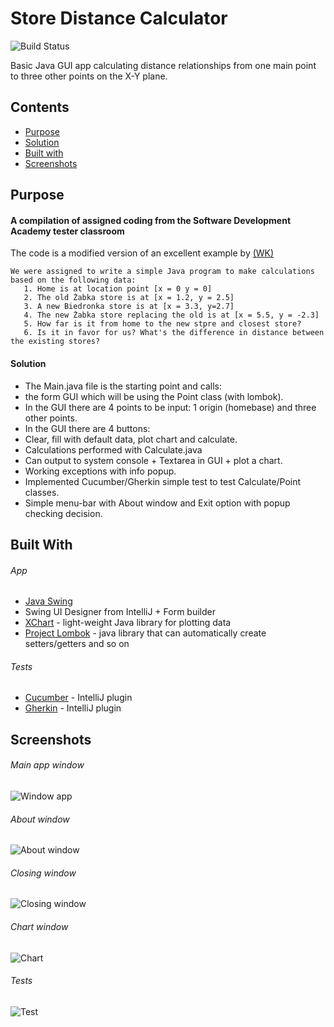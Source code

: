 # Store Distance Calculator

![Build Status](https://travis-ci.org/joemccann/dillinger.svg?branch=master)

Basic Java GUI app calculating distance relationships from one main point to three other points on the X-Y plane. 

## Contents
* [Purpose](#what-am-i-for)
* [Solution](#solution)
* [Built with](#built-with)
* [Screenshots](#screenshots)

## Purpose
#### A compilation of assigned coding from the Software Development Academy tester classroom  
The code is a modified version of an excellent example by [(WK)](https://git.kobiela.click/wiktor.kobiela/Java3Exercise)
``` 
We were assigned to write a simple Java program to make calculations based on the following data:
   1. Home is at location point [x = 0 y = 0]
   2. The old Żabka store is at [x = 1.2, y = 2.5]
   3. A new Biedronka store is at [x = 3.3, y=2.7]
   4. The new Żabka store replacing the old is at [x = 5.5, y = -2.3] 
   5. How far is it from home to the new stpre and closest store?
   6. Is it in favor for us? What's the difference in distance between the existing stores?
 ```
 
#### Solution  
  - The Main.java file is the starting point and calls:
  - the form GUI which will be using the Point class (with lombok).
  - In the GUI there are 4 points to be input: 1 origin (homebase) and three other points.
  - In the GUI there are 4 buttons: 
  - Clear, fill with default data, plot chart and calculate.
  - Calculations performed with Calculate.java
  - Can output to system console + Textarea in GUI + plot a chart.
  - Working exceptions with info popup.
  - Implemented Cucumber/Gherkin simple test to test Calculate/Point classes.
  - Simple menu-bar with About window and Exit option with popup checking decision.
  
## Built With
###### App
  - [Java Swing](https://docs.oracle.com/javase/7/docs/api/javax/swing/package-summary.html)
  - Swing UI Designer from IntelliJ + Form builder
  - [XChart](https://github.com/knowm/XChart) - light-weight Java library for plotting data
  - [Project Lombok](https://projectlombok.org/) -  java library that can automatically create setters/getters and so on
###### Tests
  - [Cucumber](https://cucumber.io/) - IntelliJ plugin
  - [Gherkin](https://cucumber.io/docs/gherkin/) - IntelliJ plugin
  
## Screenshots  
  
  ###### Main app window
  ![Window app](https://i.imgur.com/KhjfhIP.png)
  ###### About window
  ![About window](https://i.imgur.com/QVVrcGt.png)
  ###### Closing window
  ![Closing window](https://i.imgur.com/K6P8nID.png)
  ###### Chart window
  ![Chart](https://i.imgur.com/UIb5rkU.png)
  ###### Tests
  ![Test](https://i.imgur.com/m5KwxVB.png)
  
  